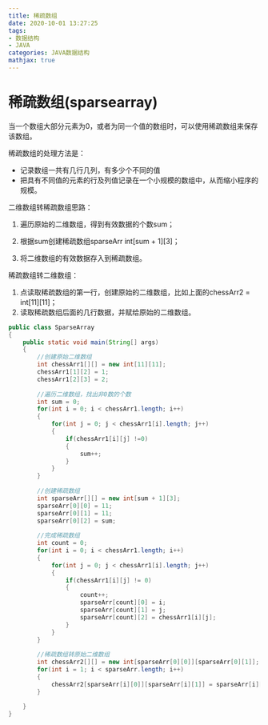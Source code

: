 ```yaml
---
title: 稀疏数组
date: 2020-10-01 13:27:25
tags:
- 数据结构
- JAVA
categories: JAVA数据结构
mathjax: true
---
```


# 稀疏数组(sparsearray)

当一个数组大部分元素为0，或者为同一个值的数组时，可以使用稀疏数组来保存该数组。

稀疏数组的处理方法是：

* 记录数组一共有几行几列，有多少个不同的值
* 把具有不同值的元素的行及列值记录在一个小规模的数组中，从而缩小程序的规模。

二维数组转稀疏数组思路：

1. 遍历原始的二维数组，得到有效数据的个数sum；
2. 根据sum创建稀疏数组sparseArr int\[sum + 1][3]；

1. 将二维数组的有效数据存入到稀疏数组。

稀疏数组转二维数组：

1. 点读取稀疏数组的第一行，创建原始的二维数组，比如上面的chessArr2 = int\[11][11]；
2.  读取稀疏数组后面的几行数据，并赋给原始的二维数组。

 <!-- more --> 

```java
public class SparseArray
{
    public static void main(String[] args)
    {
        //创建原始二维数组
        int chessArr1[][] = new int[11][11];
        chessArr1[1][2] = 1;
        chessArr1[2][3] = 2;
        
        //遍历二维数组，找出非0数的个数
        int sum = 0;
        for(int i = 0; i < chessArr1.length; i++)
        {
            for(int j = 0; j < chessArr1[i].length; j++)
            {
                if(chessArr1[i][j] !=0)
                {
                    sum++;
                }
            }
        }
        
        //创建稀疏数组
        int sparseArr[][] = new int[sum + 1][3];
        sparseArr[0][0] = 11;
        sparseArr[0][1] = 11;
        sparseArr[0][2] = sum;
        
        //完成稀疏数组
        int count = 0;
        for(int i = 0; i < chessArr1.length; i++)
        {
			for(int j = 0; j < chessArr1[i].length; j++)
            {
                if(chessArr1[i][j] != 0)
                {
                    count++;
                    sparseArr[count][0] = i;
                    sparseArr[count][1] = j;
                    sparseArr[count][2] = chessArr1[i][j];
                }
            }
        }
        
        //稀疏数组转原始二维数组
        int chessArr2[][] = new int[sparseArr[0][0]][sparseArr[0][1]];
        for(int i = 1; i < sparseArr.length; i++)
        {
            chessArr2[sparseArr[i][0]][sparseArr[i][1]] = sparseArr[i][2]; 
        }
        
    }
}
```